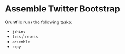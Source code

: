 # Assemble Twitter Bootstrap


Gruntfile runs the following tasks:


  * `jshint`
  * `less` / `recess`
  * `assemble`
  * `copy`